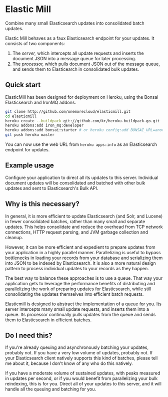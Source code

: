 # Elastic Mill

Combine many small Elasticsearch updates into consolidated batch updates.

Elastic Mill behaves as a faux Elasticsearch endpoint for your updates. It consists of two components:

1. The _server,_ which intercepts all update requests and inserts the document JSON into a message queue for later processing.
2. The _processor,_ which pulls document JSON out of the message queue, and sends them to Elasticearch in consolidated bulk updates.

## Quick start

ElasticMill has been designed for deployment on Heroku, using the Bonsai Elasticsearch and IronMQ addons.

```bash
git clone http://github.com/onemorecloud/elasticmill.git
cd elasticmill
heroku create --buildpack git://github.com/kr/heroku-buildpack-go.git
heroku addons:add iron_mq:developer
heroku addons:add bonsai:starter # or heroku config:add BONSAI_URL=another-app's-bonsai-url
git push heroku master
```

You can now use the web URL from `heroku apps:info` as an Elasticsearch endpoint for updates.

## Example usage

Configure your application to direct all its updates to this server. Individual document updates will be consolidated and batched with other bulk updates and sent to Elasticsearch's Bulk API.

## Why is this necessary?

In general, it is more efficient to update Elasticsearch (and Solr, and Lucene) in fewer consolidated batches, rather than many small and separate updates. This helps consolidate and reduce the overhead from TCP network connections, HTTP request parsing, and JVM garbage collection and cleanup.

However, it can be more efficient and expedient to prepare updates from your application in a highly parallel manner. Parallelizing is useful to bypass bottlenecks in loading your records from your database and serializing them into JSON to be indexed by Elasticsearch. It is also a more natural design pattern to process individual updates to your records as they happen.

The best way to balance these approaches is to use a queue. That way your application gets to leverage the performance benefits of distributing and parallelizing the work of preparing updates for Elasticsearch, while still consolidating the updates themselves into efficient batch requests.

Elasticmill is designed to abstract the implementation of a queue for you. Its server intercepts many small update requests, and inserts them into a queue. Its processor continually pulls updates from the queue and sends them to Elasticsearch in efficient batches.

## Do I need this?

If you're already queuing and asynchronously batching your updates, probably not. If you have a very low volume of updates, probably not. If your Elasticsearch client natively supports this kind of batches, please tell me about it, because I don't know of any who do this natively.

If you have a moderate volume of sustained updates, with peaks measured in updates per second, or if you would benefit from parallelizing your bulk reindexing, this is for you. Direct all of your updates to this server, and it will handle all the queuing and batching for you.


